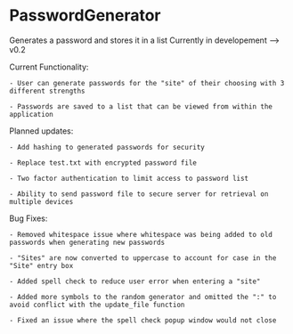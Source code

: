 # PasswordGenerator
Generates a password and stores it in a list
Currently in developement --> v0.2

Current Functionality:

    - User can generate passwords for the "site" of their choosing with 3 different strengths
	
    - Passwords are saved to a list that can be viewed from within the application

Planned updates:
	
    - Add hashing to generated passwords for security
	
    - Replace test.txt with encrypted password file
	
    - Two factor authentication to limit access to password list
	
    - Ability to send password file to secure server for retrieval on multiple devices
	
    
Bug Fixes:

    - Removed whitespace issue where whitespace was being added to old passwords when generating new passwords
	
    - "Sites" are now converted to uppercase to account for case in the "Site" entry box
	
    - Added spell check to reduce user error when entering a "site"
	
    - Added more symbols to the random generator and omitted the ":" to avoid conflict with the update_file function
	
    - Fixed an issue where the spell check popup window would not close
